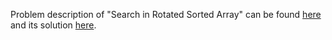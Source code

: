 Problem description of "Search in Rotated Sorted Array" can be found [here](https://leetcode.com/problems/search-in-rotated-sorted-array/) and its solution [here](https://github.com/aurimas13/Solutions-To-Problems/blob/main/LeetCode/Python%20Solutions/Search%20in%20Rotated%20Sorted%20Array/search.py).